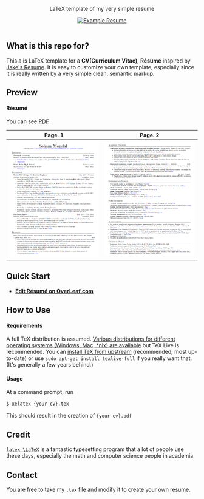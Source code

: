 

<p align="center">
  LaTeX template of my very simple resume
</p>

<div align="center">
  <a href="https://raw.githubusercontent.com/Soham-coder/latex_resume/main/resume.pdf">
    <img alt="Example Resume" src="https://img.shields.io/badge/resume-pdf-green.svg" />
  </a>
</div>

<br />

## What is this repo for?

This a is LaTeX template for a **CV(Curriculum Vitae)**, **Résumé**  inspired by [Jake's Resume](https://www.overleaf.com/latex/templates/jakes-resume/syzfjbzwjncs). It is easy to customize your own template, especially since it is really written by a very simple clean, semantic markup.



## Preview

#### Résumé

You can see [PDF](https://raw.githubusercontent.com/Soham-coder/latex_resume/main/resume.pdf)

| Page. 1 | Page. 2 |
|:---:|:---:|
| [![Résumé](https://raw.githubusercontent.com/Soham-coder/latex_resume/main/examples/resume-0.png)](https://raw.githubusercontent.com/Soham-coder/latex_resume/main/resume.pdf)  | [![Résumé](https://raw.githubusercontent.com/Soham-coder/latex_resume/main/examples/resume-1.png)](https://raw.githubusercontent.com/Soham-coder/latex_resume/main/resume.pdf) |


## Quick Start

* [**Edit Résumé on OverLeaf.com**](https://www.overleaf.com/latex/templates/jakes-resume/syzfjbzwjncs)



## How to Use

#### Requirements

A full TeX distribution is assumed.  [Various distributions for different operating systems (Windows, Mac, \*nix) are available](http://tex.stackexchange.com/q/55437) but TeX Live is recommended.
You can [install TeX from upstream](http://tex.stackexchange.com/q/1092) (recommended; most up-to-date) or use `sudo apt-get install texlive-full` if you really want that.  (It's generally a few years behind.)

#### Usage

At a command prompt, run

```bash
$ xelatex {your-cv}.tex
```

This should result in the creation of ``{your-cv}.pdf``


## Credit

[```latex \LaTeX```](http://www.latex-project.org) is a fantastic typesetting program that a lot of people use these days, especially the math and computer science people in academia.



## Contact

You are free to take my `.tex` file and modify it to create your own resume.
